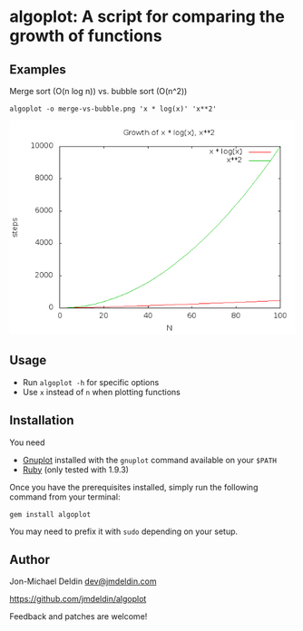# algoplot: A script for comparing the growth of functions

## Examples

Merge sort (O(n log n)) vs. bubble sort (O(n^2))

    algoplot -o merge-vs-bubble.png 'x * log(x)' 'x**2'

![merge sort vs. bubble sort plot](https://github.com/jmdeldin/algoplot/raw/master/doc/merge-vs-bubble.png)

## Usage

- Run `algoplot -h` for specific options
- Use `x` instead of `n` when plotting functions

## Installation

You need

- [Gnuplot](http://www.gnuplot.info) installed with the `gnuplot` command
  available on your `$PATH`
- [Ruby](http://ruby-lang.org) (only tested with 1.9.3)

Once you have the prerequisites installed, simply run the following command
from your terminal:

    gem install algoplot

You may need to prefix it with `sudo` depending on your setup.

## Author

Jon-Michael Deldin <dev@jmdeldin.com>

https://github.com/jmdeldin/algoplot

Feedback and patches are welcome!
